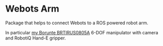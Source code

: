 # Webots Arm

Package that helps to connect Webots to a ROS powered robot arm.

In particular [my Borunte BRTIRUS0805A](https://github.com/machinekoder/borunte_robot) 6-DOF manipulator with camera and RobotiQ Hand-E gripper.
